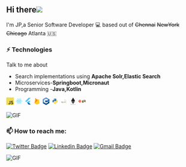 ## Hi there<img src="https://github.com/TheDudeThatCode/TheDudeThatCode/blob/master/Assets/Hi.gif" width="29px"> 

I'm JP,a Senior Software Developer :computer: based out of ~~Chennai~~ ~~NewYork~~ ~~Chicago~~ Atlanta :us:	

### ⚡ Technologies
Talk to me about
- Search implementations using **Apache Solr,Elastic Search**
- Microservices-**Springboot,Micronaut**
- Programming -**Java,Kotlin**

<code><img height="20" src="https://raw.githubusercontent.com/github/explore/80688e429a7d4ef2fca1e82350fe8e3517d3494d/topics/javascript/javascript.png"></code>
<code><img height="20" src="https://raw.githubusercontent.com/github/explore/80688e429a7d4ef2fca1e82350fe8e3517d3494d/topics/react/react.png"></code>
<code><img height="20" src="https://raw.githubusercontent.com/github/explore/80688e429a7d4ef2fca1e82350fe8e3517d3494d/topics/flutter/flutter.png"></code>
<code><img height="20" src="https://raw.githubusercontent.com/github/explore/80688e429a7d4ef2fca1e82350fe8e3517d3494d/topics/firebase/firebase.png"></code>
<code><img height="20" src="https://raw.githubusercontent.com/github/explore/80688e429a7d4ef2fca1e82350fe8e3517d3494d/topics/cpp/cpp.png"></code>
<code><img height="20" src="https://raw.githubusercontent.com/github/explore/80688e429a7d4ef2fca1e82350fe8e3517d3494d/topics/python/python.png"></code>
<code><img height="20" src="https://raw.githubusercontent.com/github/explore/80688e429a7d4ef2fca1e82350fe8e3517d3494d/topics/mysql/mysql.png"></code>
<code><img height="20" src="https://raw.githubusercontent.com/github/explore/80688e429a7d4ef2fca1e82350fe8e3517d3494d/topics/ethereum/ethereum.png"></code>
<code><img height="20" src="https://raw.githubusercontent.com/github/explore/80688e429a7d4ef2fca1e82350fe8e3517d3494d/topics/git/git.png"></code>

<img align="center" alt="GIF" src="https://media.giphy.com/media/p4NLw3I4U0idi/giphy.gif" />


###  📫 How to reach me:

[![Twitter Badge](https://img.shields.io/badge/-@jpsingarayar-1ca0f1?style=flat-square&labelColor=1ca0f1&logo=twitter&logoColor=white&link=https://twitter.com/jpsingarayar)](https://twitter.com/jpsingarayar) 
[![Linkedin Badge](https://img.shields.io/badge/-Jeyaprakash-blue?style=flat-square&logo=Linkedin&logoColor=white&link=https://www.linkedin.com/in/jeyaprakashsingarayar/)](https://www.linkedin.com/in/jeyaprakashsingarayar/)
[![Gmail Badge](https://img.shields.io/badge/Gmail-c14438?style=flat-square&logo=Gmail&logoColor=white&link=mailto:jpsigarayar@gmail.com)](mailto:jpsingarayar@gmail.com)

<img align="left" alt="GIF" src="https://media.giphy.com/media/l0Hly3u4SUsABWzuM/giphy.gif" />
